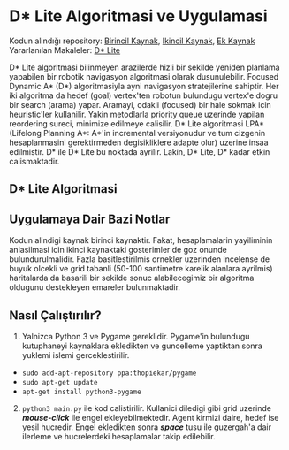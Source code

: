 # D* Lite Algoritmasi ve Uygulamasi

Kodun alındığı repository: [Birincil Kaynak](https://github.com/mdeyo/d-star-lite), [Ikincil Kaynak](https://github.com/GBJim/d-star-lite), [Ek Kaynak](https://github.com/azampagl/robotics-d-star-lite)
Yararlanılan Makaleler: [D* Lite](http://idm-lab.org/bib/abstracts/papers/aaai02b.pdf)

D* Lite algoritmasi bilinmeyen arazilerde hizli bir sekilde yeniden planlama yapabilen bir robotik navigasyon 
algoritmasi olarak dusunulebilir. Focused Dynamic A* (D*) algoritmasiyla ayni navigasyon stratejilerine sahiptir. Her iki algoritma da hedef (goal) vertex'ten robotun bulundugu vertex'e dogru bir search (arama) yapar. Aramayi, odakli (focused) bir hale sokmak icin heuristic'ler kullanilir. Yakin metodlarla priority queue uzerinde yapilan reordering sureci, minimize edilmeye calisilir. D* Lite algoritmasi LPA* (Lifelong Planning A*: A*'in incremental versiyonudur ve tum cizgenin hesaplanmasini gerektirmeden degisikliklere adapte olur) uzerine insaa edilmistir. D* ile D* Lite bu noktada ayrilir. Lakin, D* Lite, D* kadar etkin calismaktadir.  

## D* Lite Algoritmasi


## Uygulamaya Dair Bazi Notlar
Kodun alindigi kaynak birinci kaynaktir. Fakat, hesaplamalarin yayiliminin anlasilmasi icin ikinci kaynaktaki gosterimler de goz onunde bulundurulmalidir. 
Fazla basitlestirilmis ornekler uzerinden incelense de buyuk olcekli ve grid tabanli (50-100 santimetre karelik alanlara ayrilmis) haritalarda da basarili bir sekilde sonuc alabilecegimiz bir algoritma oldugunu destekleyen emareler bulunmaktadir.

## Nasıl Çalıştırılır?
1. Yalnizca Python 3 ve Pygame gereklidir. Pygame'in bulundugu kutuphaneyi kaynaklara ekledikten ve guncelleme yaptiktan sonra yuklemi islemi gerceklestirilir.
- `sudo add-apt-repository ppa:thopiekar/pygame`
- `sudo apt-get update`
- `apt-get install python3-pygame` 
2. `python3 main.py` ile kod calistirilir. Kullanici diledigi gibi grid uzerinde ***mouse-click*** ile engel ekleyebilmektedir. 
Agent kirmizi daire, hedef ise yesil hucredir. Engel ekledikten sonra ***space*** tusu ile guzergah'a dair ilerleme ve hucrelerdeki hesaplamalar takip edilebilir. 
